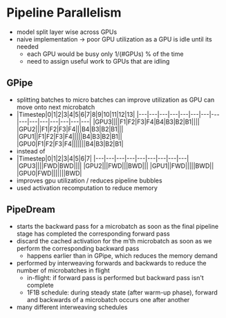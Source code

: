 # Pipeline Parallelism
- model split layer wise across GPUs
- naive implementation -> poor GPU utilization as a GPU is idle until its needed
	- each GPU would be busy only 1/(#GPUs) % of the time
	- need to assign useful work to GPUs that are idling
## GPipe
- splitting batches to micro batches can improve utilization as GPU can move onto next microbatch
- |Timestep|0|1|2|3|4|5|6|7|8|9|10|11|12|13|
|---|---|---|---|---|---|---|---|---|---|---|---|---|---|---|
|GPU3||||F1|F2|F3|F4|B4|B3|B2|B1||||
|GPU2|||F1|F2|F3|F4|||B4|B3|B2|B1|||
|GPU1||F1|F2|F3|F4|||||B4|B3|B2|B1||
|GPU0|F1|F2|F3|F4|||||||B4|B3|B2|B1|
- instead of
- |Timestep|0|1|2|3|4|5|6|7|
|---|---|---|---|---|---|---|---|---|
|GPU3||||FWD|BWD||||
|GPU2|||FWD|||BWD|||
|GPU1||FWD|||||BWD||
|GPU0|FWD|||||||BWD|
- improves gpu utilization / reduces pipeline bubbles
- used activation recomputation to reduce memory
## PipeDream
- starts the backward pass for a microbatch as soon as the final pipeline stage has completed the corresponding forward pass
- discard the cached activation for the m’th microbatch as soon as we perform the corresponding backward pass
	- happens earlier than in GPipe, which reduces the memory demand
- performed by interweaving forwards and backwards to reduce the number of microbatches in flight
	- in-flight: if forward pass is performed but backward pass isn't complete
	- 1F1B schedule: during steady state (after warm-up phase), forward and backwards of a microbatch occurs one after another
- many different interweaving schedules